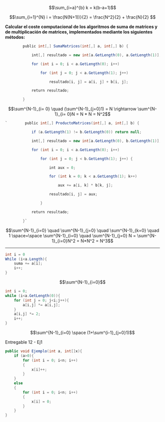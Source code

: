 $$\sum_{i=a}^{b} k = k(b-a+1)$$

$$\sum_{i=1}^{N} i = \frac{N(N+1))}{2} = \frac{N^2}{2} + \frac{N}{2} $$

**Calcular el coste computacional de los algoritmos de suma de matrices y de multiplicación de matrices, implementados mediante los siguientes métodos:**

```cs
        public int[,] SumaMatrices(int[,] a, int[,] b) {

            int[,] resultado = new int[a.GetLength(0), a.GetLength(1)];

            for (int i = 0; i < a.GetLength(0); i++)

                for (int j = 0; j < a.GetLength(1); j++)

                    resultado[i, j] = a[i, j] + b[i, j];

            return resultado;

        }
```

$$\sum^{N-1}_{i= 0}  \quad (\sum^{N-1}_{j=0}1) = N \rightarrow \sum^{N-1}_{i= 0}N = N * N = N^2$$
```cs
`        public int[,] ProductoMatrices(int[,] a, int[,] b) {

            if (a.GetLength(1) != b.GetLength(0)) return null;

            int[,] resultado = new int[a.GetLength(0), b.GetLength(1)];

            for (int i = 0; i < a.GetLength(0); i++)

                for (int j = 0; j < b.GetLength(1); j++) {

                    int aux = 0;

                    for (int k = 0; k < a.GetLength(1); k++)

                        aux += a[i, k] * b[k, j];

                    resultado[i, j] = aux;

                }

            return resultado;

        }`
```

$$\sum^{N-1}_{i=0} \quad \sum^{N-1}_{j=0} \quad \sum^{N-1}_{k=0} \quad 1 \space=\space \sum^{N-1}_{i=0} \quad \sum^{N-1}_{j=0} N = \sum^{N-1}_{i=0}N^2 = N*N^2 = N^3$$

----

```cs
int i = 0
While (i<a.Length){
    suma += a[i];
    i++;
}
```
$$\sum^{N-1}_{i=0}$$

```cs
int i = 0;
while (i<a.GetLength(0)){
    for (int j = 0; j<i;j++){
        a[i,j] *= a[i,j];
    }
    a[i,j] *= 2;
    i++;
}
```
$$\sum^{N-1}_{i=0} \space (1+\sum^{i-1}_{j=0}1)$$

Entregable 12 - Ej1
```cs
public void Ejemplo(int a, int[]x){
    if (a>0){
        for (int i = 0; i<n; i++)
        {
            x[i]++;
        }
    }
    else
    {
        for (int i = 0; i<n; i++)
        {
            x[i] = 0;
        }
    }
}
```

